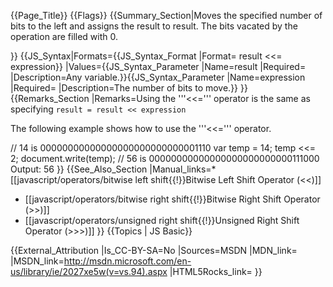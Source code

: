 {{Page_Title}}
{{Flags}}
{{Summary_Section|Moves the specified number of bits to the left and assigns the result to result. The bits vacated by the operation are filled with 0.

}}
{{JS_Syntax|Formats={{JS_Syntax_Format
|Format= result &lt;&lt;= expression}}
|Values={{JS_Syntax_Parameter
|Name=result
|Required=
|Description=Any variable.}}{{JS_Syntax_Parameter
|Name=expression
|Required=
|Description=The number of bits to move.}}
}}
{{Remarks_Section
|Remarks=Using the '''&lt;&lt;=''' operator is the same as specifying <code>result = result &lt;&lt; expression</code>

The following example shows how to use the '''&lt;&lt;=''' operator.

 // 14 is 00000000000000000000000000001110
 var temp = 14;
 temp &lt;&lt;= 2; 
 document.write(temp);
 // 56 is 00000000000000000000000000111000
 Output: 56
}}
{{See_Also_Section
|Manual_links=* [[javascript/operators/bitwise left shift{{!}}Bitwise Left Shift Operator (&#60;&#60;)]]
* [[javascript/operators/bitwise right shift{{!}}Bitwise Right Shift Operator (&#62;&#62;)]]
* [[javascript/operators/unsigned right shift{{!}}Unsigned Right Shift Operator (&#62;&#62;&#62;)]]
}}
{{Topics | JS Basic}}

{{External_Attribution
|Is_CC-BY-SA=No
|Sources=MSDN
|MDN_link=
|MSDN_link=http://msdn.microsoft.com/en-us/library/ie/2027xe5w(v=vs.94).aspx
|HTML5Rocks_link=
}}